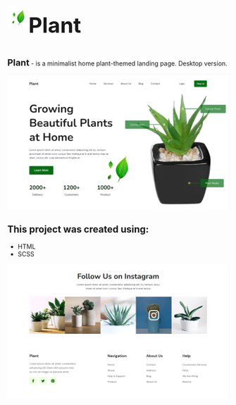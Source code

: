 <div style="display: flex; align-items: center;">
<img src="image/hero/klipartz7-1x.png" alt="logo" style="width:48px;">
<h1 style="font-size: 48px; margin-bottom: 30px;">Plant</h1>
</div>

<p><b style="font-size: 20px;">Plant</b> - is a minimalist home plant-themed landing page. Desktop version.</p>

![hero](image/hero.jpg)

<h2>This project was created using:</h2>
<ul>
<li>HTML</li>
<li>SCSS</li>
</ul>

![hero](image/overlay.jpg)
